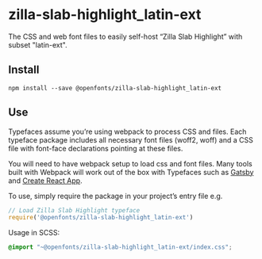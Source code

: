 
# zilla-slab-highlight_latin-ext

The CSS and web font files to easily self-host “Zilla Slab Highlight” with subset "latin-ext".

## Install

`npm install --save @openfonts/zilla-slab-highlight_latin-ext`

## Use

Typefaces assume you’re using webpack to process CSS and files. Each typeface
package includes all necessary font files (woff2, woff) and a CSS file with
font-face declarations pointing at these files.

You will need to have webpack setup to load css and font files. Many tools built
with Webpack will work out of the box with Typefaces such as [Gatsby](https://github.com/gatsbyjs/gatsby)
and [Create React App](https://github.com/facebookincubator/create-react-app).

To use, simply require the package in your project’s entry file e.g.

```javascript
// Load Zilla Slab Highlight typeface
require('@openfonts/zilla-slab-highlight_latin-ext')
```

Usage in SCSS:
```scss
@import "~@openfonts/zilla-slab-highlight_latin-ext/index.css";
```
